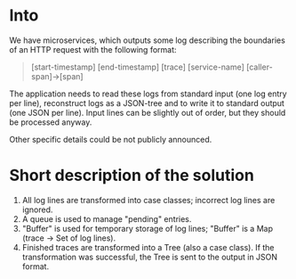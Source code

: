 # Into
We have microservices, which outputs some log describing the boundaries of an HTTP request
with the following format:
> [start-timestamp] [end-timestamp] [trace] [service-name] [caller-span]->[span]

The application needs to read these logs from standard input (one log entry per line), reconstruct logs as 
a JSON-tree and to write it to standard output (one JSON per line). Input lines can be
slightly out of order, but they should be processed anyway.

Other specific details could be not publicly announced.

# Short description of the solution
1. All log lines are transformed into case classes; incorrect log lines are ignored. 
2. A queue is used to manage "pending" entries.
3. "Buffer" is used for temporary storage of log lines; "Buffer" is a Map (trace -> Set of log lines).
4. Finished traces are transformed into a Tree (also a case class). If the transformation was successful, 
the Tree is sent to the output in JSON format.
